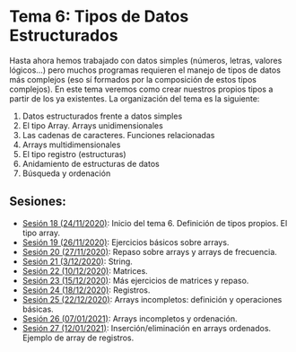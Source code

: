 # Tema 6: Tipos de Datos Estructurados

Hasta ahora hemos trabajado con datos simples (números, letras, valores lógicos...) pero muchos programas requieren el manejo de tipos de datos más complejos (eso sí formados por la composición de estos tipos complejos). En este tema veremos como crear nuestros propios tipos a partir de los ya existentes. La organización del tema es la siguiente:

1. Datos estructurados frente a datos simples
2. El tipo Array. Arrays unidimensionales
3. Las cadenas de caracteres. Funciones relacionadas
4. Arrays multidimensionales
5. El tipo registro (estructuras)
6. Anidamiento de estructuras de datos
7. Búsqueda y ordenación

## Sesiones:
* [Sesión 18 (24/11/2020)](tema5/sesion18.md): Inicio del tema 6. Definición de tipos propios. El tipo array.
* [Sesión 19 (26/11/2020)](tema6/sesion19.md): Ejercicios básicos sobre arrays.
* [Sesión 20 (27/11/2020)](tema6/sesion20.md): Repaso sobre arrays y arrays de frecuencia.
* [Sesión 21 (3/12/2020)](tema6/sesion21.md): String.
* [Sesión 22 (10/12/2020)](tema6/sesion22.md): Matrices.
* [Sesión 23 (15/12/2020)](tema6/sesion23.md): Más ejercicios de matrices y repaso.
* [Sesión 24 (18/12/2020)](tema6/sesion24.md): Registros.
* [Sesión 25 (22/12/2020)](tema6/sesion25.md): Arrays incompletos: definición y operaciones básicas.
* [Sesión 26 (07/01/2021)](tema6/sesion26.md): Arrays incompletos y ordenación.
* [Sesión 27 (12/01/2021)](tema6/sesion27.md): Inserción/eliminación en arrays ordenados. Ejemplo de array de registros.
